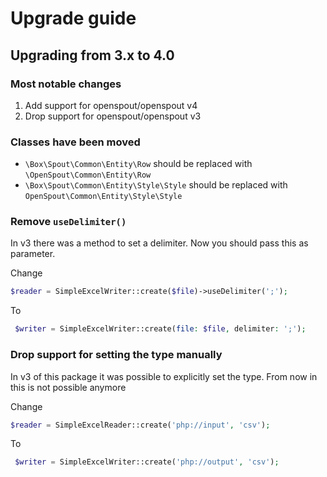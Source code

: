 # Upgrade guide

## Upgrading from 3.x to 4.0


### Most notable changes

1. Add support for openspout/openspout v4
2. Drop support for openspout/openspout v3

### Classes have been moved

- `\Box\Spout\Common\Entity\Row` should be replaced with `\OpenSpout\Common\Entity\Row`
- `\Box\Spout\Common\Entity\Style\Style` should be replaced with `OpenSpout\Common\Entity\Style\Style`

### Remove `useDelimiter()`

In v3 there was a method to set a delimiter. Now you should pass this as parameter.

Change
```php
$reader = SimpleExcelWriter::create($file)->useDelimiter(';');
```

To
```php
 $writer = SimpleExcelWriter::create(file: $file, delimiter: ';');
```

### Drop support for setting the type manually

In v3 of this package it was possible to explicitly set the type. From now in this is not possible anymore

Change
```php
$reader = SimpleExcelReader::create('php://input', 'csv');
```

To
```php
 $writer = SimpleExcelWriter::create('php://output', 'csv');
```
